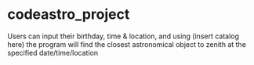 # codeastro_project

Users can input their birthday, time & location, and using (insert catalog here) the program will find the closest astronomical object to zenith at the specified date/time/location
